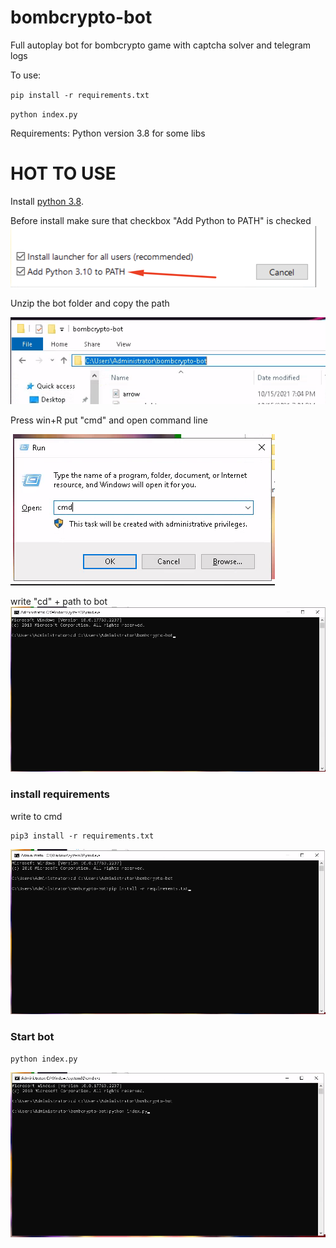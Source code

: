 # bombcrypto-bot
Full autoplay bot for bombcrypto game with captcha solver and telegram logs

To use:
  
  `pip install -r requirements.txt`
  
  `python index.py`

Requirements:
Python version 3.8 for some libs

# HOT TO USE

Install [python 3.8](https://www.python.org/downloads/release/python-380/).

Before install make sure that checkbox "Add Python to PATH" is checked 
![Check Add python to PATH](https://github.com/crypto0master/bombcrypto-bot/blob/main/readme-images/pythontopath.png)


Unzip the bot folder and copy the path

![Copy PATH](https://github.com/crypto0master/bombcrypto-bot/blob/main/readme-images/address.png)

Press win+R put "cmd" and open command line 

![CMD](https://github.com/crypto0master/bombcrypto-bot/blob/main/readme-images/cmd.png)

write "cd" + path to bot 
![CD](https://github.com/crypto0master/bombcrypto-bot/blob/main/readme-images/cd.png)

### install requirements
write to cmd 
```
pip3 install -r requirements.txt
```
![PIP](https://github.com/crypto0master/bombcrypto-bot/blob/main/readme-images/pip.png)

### Start bot
```
python index.py
```
![RUN](https://github.com/crypto0master/bombcrypto-bot/blob/main/readme-images/run.png)
